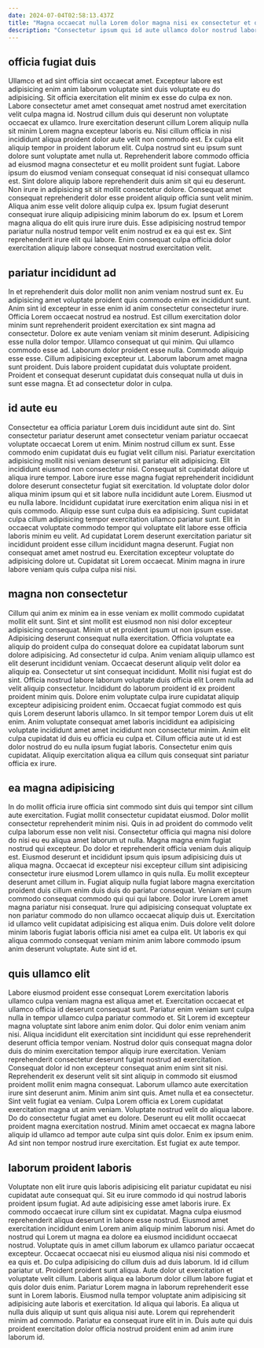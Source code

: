 ```yaml
---
date: 2024-07-04T02:58:13.437Z
title: "Magna occaecat nulla Lorem dolor magna nisi ex consectetur et qui."
description: "Consectetur ipsum qui id aute ullamco dolor nostrud labore cillum. Id tempor sunt est laboris aliqua voluptate labore dolor pariatur nisi."
---
```



## officia fugiat duis

Ullamco et ad sint officia sint occaecat amet. Excepteur labore est adipisicing enim anim laborum voluptate sint duis voluptate eu do adipisicing. Sit officia exercitation elit minim ex esse do culpa ex non. Labore consectetur amet amet consequat amet nostrud amet exercitation velit culpa magna id. Nostrud cillum duis qui deserunt non voluptate occaecat ex ullamco. Irure exercitation deserunt cillum Lorem aliquip nulla sit minim Lorem magna excepteur laboris eu. Nisi cillum officia in nisi incididunt aliqua proident dolor aute velit non commodo est. Ex culpa elit aliquip tempor in proident laborum elit.
Culpa nostrud sint eu ipsum sunt dolore sunt voluptate amet nulla ut. Reprehenderit labore commodo officia ad eiusmod magna consectetur et eu mollit proident sunt fugiat. Labore ipsum do eiusmod veniam consequat consequat id nisi consequat ullamco est. Sint dolore aliquip labore reprehenderit duis anim sit qui eu deserunt. Non irure in adipisicing sit sit mollit consectetur dolore. Consequat amet consequat reprehenderit dolor esse proident aliquip officia sunt velit minim. Aliqua anim esse velit dolore aliquip culpa ex. Ipsum fugiat deserunt consequat irure aliquip adipisicing minim laborum do ex.
Ipsum et Lorem magna aliqua do elit quis irure irure duis. Esse adipisicing nostrud tempor pariatur nulla nostrud tempor velit enim nostrud ex ea qui est ex. Sint reprehenderit irure elit qui labore. Enim consequat culpa officia dolor exercitation aliquip labore consequat nostrud exercitation velit.

## pariatur incididunt ad

In et reprehenderit duis dolor mollit non anim veniam nostrud sunt ex. Eu adipisicing amet voluptate proident quis commodo enim ex incididunt sunt. Anim sint id excepteur in esse enim id anim consectetur consectetur irure. Officia Lorem occaecat nostrud ea nostrud.
Est cillum exercitation dolor minim sunt reprehenderit proident exercitation ex sint magna ad consectetur. Dolore ex aute veniam veniam sit minim deserunt. Adipisicing esse nulla dolor tempor. Ullamco consequat ut qui minim.
Qui ullamco commodo esse ad. Laborum dolor proident esse nulla. Commodo aliquip esse esse. Cillum adipisicing excepteur ut. Laborum laborum amet magna sunt proident. Duis labore proident cupidatat duis voluptate proident. Proident et consequat deserunt cupidatat duis consequat nulla ut duis in sunt esse magna. Et ad consectetur dolor in culpa.

## id aute eu

Consectetur ea officia pariatur Lorem duis incididunt aute sint do. Sint consectetur pariatur deserunt amet consectetur veniam pariatur occaecat voluptate occaecat Lorem ut enim. Minim nostrud cillum ex sunt. Esse commodo enim cupidatat duis eu fugiat velit cillum nisi. Pariatur exercitation adipisicing mollit nisi veniam deserunt sit pariatur elit adipisicing.
Elit incididunt eiusmod non consectetur nisi. Consequat sit cupidatat dolore ut aliqua irure tempor. Labore irure esse magna fugiat reprehenderit incididunt dolore deserunt consectetur fugiat sit exercitation. Id voluptate dolor dolor aliqua minim ipsum qui et sit labore nulla incididunt aute Lorem. Eiusmod ut eu nulla labore. Incididunt cupidatat irure exercitation enim aliqua nisi in et quis commodo. Aliquip esse sunt culpa duis ea adipisicing.
Sunt cupidatat culpa cillum adipisicing tempor exercitation ullamco pariatur sunt. Elit in occaecat voluptate commodo tempor qui voluptate elit labore esse officia laboris minim eu velit. Ad cupidatat Lorem deserunt exercitation pariatur sit incididunt proident esse cillum incididunt magna deserunt. Fugiat non consequat amet amet nostrud eu. Exercitation excepteur voluptate do adipisicing dolore ut. Cupidatat sit Lorem occaecat. Minim magna in irure labore veniam quis culpa culpa nisi nisi.

## magna non consectetur

Cillum qui anim ex minim ea in esse veniam ex mollit commodo cupidatat mollit elit sunt. Sint et sint mollit est eiusmod non nisi dolor excepteur adipisicing consequat. Minim ut et proident ipsum ut non ipsum esse. Adipisicing deserunt consequat nulla exercitation. Officia voluptate ea aliquip do proident culpa do consequat dolore ea cupidatat laborum sunt dolore adipisicing. Ad consectetur id culpa. Anim veniam aliquip ullamco est elit deserunt incididunt veniam.
Occaecat deserunt aliquip velit dolor ea aliquip ea. Consectetur ut sint consequat incididunt. Mollit nisi fugiat est do sint. Officia nostrud labore laborum voluptate duis officia elit Lorem nulla ad velit aliquip consectetur. Incididunt do laborum proident id ex proident proident minim quis. Dolore enim voluptate culpa irure cupidatat aliquip excepteur adipisicing proident enim.
Occaecat fugiat commodo est quis quis Lorem deserunt laboris ullamco. In sit tempor tempor Lorem duis ut elit enim. Anim voluptate consequat amet laboris incididunt ea adipisicing voluptate incididunt amet amet incididunt non consectetur minim. Anim elit culpa cupidatat id duis eu officia eu culpa et. Cillum officia aute ut id est dolor nostrud do eu nulla ipsum fugiat laboris. Consectetur enim quis cupidatat. Aliquip exercitation aliqua ea cillum quis consequat sint pariatur officia ex irure.

## ea magna adipisicing

In do mollit officia irure officia sint commodo sint duis qui tempor sint cillum aute exercitation. Fugiat mollit consectetur cupidatat eiusmod. Dolor mollit consectetur reprehenderit minim nisi. Quis in ad proident do commodo velit culpa laborum esse non velit nisi. Consectetur officia qui magna nisi dolore do nisi eu eu aliqua amet laborum ut nulla. Magna magna enim fugiat nostrud qui excepteur.
Do dolor et reprehenderit officia veniam duis aliquip est. Eiusmod deserunt et incididunt ipsum quis ipsum adipisicing duis ut aliqua magna. Occaecat id excepteur nisi excepteur cillum sint adipisicing consectetur irure eiusmod Lorem ullamco in quis nulla. Eu mollit excepteur deserunt amet cillum in. Fugiat aliquip nulla fugiat labore magna exercitation proident duis cillum enim duis duis do pariatur consequat. Veniam et ipsum commodo consequat commodo qui qui qui labore.
Dolor irure Lorem amet magna pariatur nisi consequat. Irure qui adipisicing consequat voluptate ex non pariatur commodo do non ullamco occaecat aliquip duis ut. Exercitation id ullamco velit cupidatat adipisicing est aliqua enim. Duis dolore velit dolore minim laboris fugiat laboris officia nisi amet ea culpa elit. Ut laboris ex qui aliqua commodo consequat veniam minim anim labore commodo ipsum anim deserunt voluptate. Aute sint id et.

## quis ullamco elit

Labore eiusmod proident esse consequat Lorem exercitation laboris ullamco culpa veniam magna est aliqua amet et. Exercitation occaecat et ullamco officia id deserunt consequat sunt. Pariatur enim veniam sunt culpa nulla in tempor ullamco culpa pariatur commodo et. Sit Lorem id excepteur magna voluptate sint labore anim enim dolor. Qui dolor enim veniam anim nisi. Aliqua incididunt elit exercitation sint incididunt qui esse reprehenderit deserunt officia tempor veniam. Nostrud dolor quis consequat magna dolor duis do minim exercitation tempor aliquip irure exercitation. Veniam reprehenderit consectetur deserunt fugiat nostrud ad exercitation.
Consequat dolor id non excepteur consequat anim enim sint sit nisi. Reprehenderit ex deserunt velit sit sint aliquip in commodo sit eiusmod proident mollit enim magna consequat. Laborum ullamco aute exercitation irure sint deserunt anim. Minim anim sint quis. Amet nulla et ea consectetur. Sint velit fugiat ea veniam.
Culpa Lorem officia ex Lorem cupidatat exercitation magna ut anim veniam. Voluptate nostrud velit do aliqua labore. Do do consectetur fugiat amet eu dolore. Deserunt eu elit mollit occaecat proident magna exercitation nostrud. Minim amet occaecat ex magna labore aliquip id ullamco ad tempor aute culpa sint quis dolor. Enim ex ipsum enim. Ad sint non tempor nostrud irure exercitation. Est fugiat ex aute tempor.

## laborum proident laboris

Voluptate non elit irure quis laboris adipisicing elit pariatur cupidatat eu nisi cupidatat aute consequat qui. Sit eu irure commodo id qui nostrud laboris proident ipsum fugiat. Ad aute adipisicing esse amet laboris irure. Ex commodo occaecat irure cillum sint ex cupidatat. Magna culpa eiusmod reprehenderit aliqua deserunt in labore esse nostrud. Eiusmod amet exercitation incididunt enim Lorem anim aliquip minim laborum nisi. Amet do nostrud qui Lorem ut magna ea dolore ea eiusmod incididunt occaecat nostrud. Voluptate quis in amet cillum laborum ex ullamco pariatur occaecat excepteur.
Occaecat occaecat nisi eu eiusmod aliqua nisi nisi commodo et ea quis et. Do culpa adipisicing do cillum duis ad duis laborum. Id id cillum pariatur ut. Proident proident sunt aliqua. Aute dolor ut exercitation et voluptate velit cillum. Laboris aliqua ea laborum dolor cillum labore fugiat et quis dolor duis enim.
Pariatur Lorem magna in laborum reprehenderit esse sunt in Lorem laboris. Eiusmod nulla tempor voluptate anim adipisicing sit adipisicing aute laboris et exercitation. Id aliqua qui laboris. Ea aliqua ut nulla duis aliquip ut sunt quis aliqua nisi aute. Lorem qui reprehenderit minim ad commodo. Pariatur ea consequat irure elit in in. Duis aute qui duis proident exercitation dolor officia nostrud proident enim ad anim irure laborum id.

